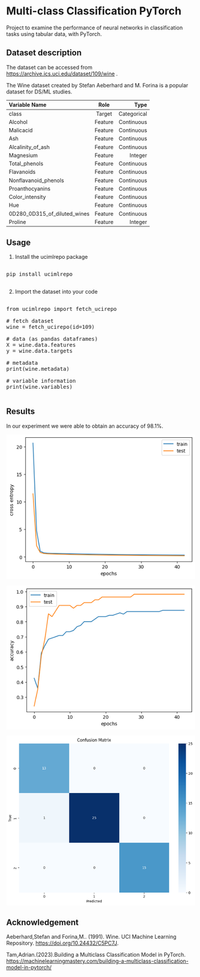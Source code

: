 # Multi-class Classification PyTorch
 Project to examine the performance of neural networks in classification tasks using tabular data, with PyTorch. 


## Dataset description

The dataset can be accessed from <a href="https://archive.ics.uci.edu/dataset/109/wine ">https://archive.ics.uci.edu/dataset/109/wine </a> . 

The Wine dataset created by Stefan Aeberhard and M. Forina is a popular dataset for DS/ML studies.

| Variable Name| Role | Type |
|:-------------|:--------------:|--------------:|
| class      | Target         | Categorical       |
| Alcohol        | Feature       | Continuous         |
| Malicacid        | Feature       | Continuous         |
| Ash        | Feature       | Continuous         |
| Alcalinity_of_ash        | Feature       | Continuous         |
| Magnesium        | Feature       | Integer         |
| Total_phenols       | Feature       | Continuous         |
| Flavanoids       | Feature       | Continuous         |
| Nonflavanoid_phenols        | Feature       | Continuous         |
| Proanthocyanins        | Feature       | Continuous         |
| Color_intensity       | Feature       | Continuous         |
| Hue        | Feature       | Continuous         |
| 0D280_0D315_of_diluted_wines        | Feature       | Continuous         |
| Proline        | Feature       | Integer         |

## Usage

1. Install the ucimlrepo package
   
<pre>

pip install ucimlrepo

</pre>

2. Import the dataset into your code
<pre>

from ucimlrepo import fetch_ucirepo 
  
# fetch dataset 
wine = fetch_ucirepo(id=109) 
  
# data (as pandas dataframes) 
X = wine.data.features 
y = wine.data.targets 
  
# metadata 
print(wine.metadata) 
  
# variable information 
print(wine.variables) 

</pre>
## Results

In our experiment we were able to obtain an accuracy of 98.1%. 

![Cross-entropy Loss Plot](cross_entropy_loss.png)

![Accuracy Plot](accuracy.png)

![Confusion Matrix](confusion_matrix.png)

## Acknowledgement

Aeberhard,Stefan and Forina,M.. (1991). Wine. UCI Machine Learning Repository. https://doi.org/10.24432/C5PC7J.

Tam,Adrian.(2023).Building a Multiclass Classification Model in PyTorch. https://machinelearningmastery.com/building-a-multiclass-classification-model-in-pytorch/ 


